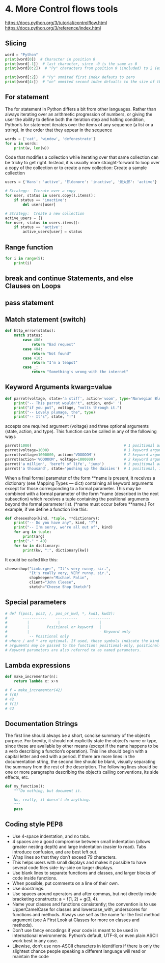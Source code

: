 # 4. More Control flows tools
https://docs.python.org/3/tutorial/controlflow.html
https://docs.python.org/3/reference/index.html

## Slicing
```python
word = "Python"
print(word[0])  # Character in position 0
print(word[-1])  # last character, since -0 is the same as 0
print(word[0:2])  # "Py" characters from position 0 (included) to 2 (excluded)

print(word[:2])  # "Py" ommited first index defauts to zero
print(word[4:])  # "on" ommited second index defualts to the size of the string being sliced
```
## For statement
The for statement in Python differs a bit from other languages. Rather than always iterating
over an arithmetic progression of numbers, or giving the user the ability to define both the
iteration step and halting condition,
Python’s for statement iterates over the items of any sequence (a list or a string),
in the order that they appear in the sequence
```python
words = ['cat', 'window', 'defenestrate']
for w in words:
    print(w, len(w))
```
Code that modifies a collection while iterating over that same collection can be tricky to get right.
Instead, it is usually more straight-forward to loop over a copy of the collection or to create a
new collection:
Create a sample collection
```python
users = {'Hans': 'active', 'Éléonore': 'inactive', '景太郎': 'active'}

# Strategy:  Iterate over a copy
for user, status in users.copy().items():
    if status == 'inactive':
        del users[user]

# Strategy:  Create a new collection
active_users = {}
for user, status in users.items():
    if status == 'active':
        active_users[user] = status
```
## Range function
```python
for i in range(5):
    print(i)
```
## break and continue Statements, and else Clauses on Loops

## pass statement

## Match statement (switch)
```python
def http_error(status):
    match status:
        case 400:
            return "Bad request"
        case 404:
            return "Not found"
        case 418:
            return "I'm a teapot"
        case _:
            return "Something's wrong with the internet"
```
## Keyword Arguments kwarg=value
```python
def parrot(voltage, state='a stiff', action='voom', type='Norwegian Blue'):
    print("-- This parrot wouldn't", action, end=' ')
    print("if you put", voltage, "volts through it.")
    print("-- Lovely plumage, the", type)
    print("-- It's", state, "!")
```
accepts one required argument (voltage) and three optional arguments (state, action, and type).
This function can be called in any of the following ways
```python
parrot(1000)                                          # 1 positional argument
parrot(voltage=1000)                                  # 1 keyword argument
parrot(voltage=1000000, action='VOOOOOM')             # 2 keyword arguments
parrot(action='VOOOOOM', voltage=1000000)             # 2 keyword arguments
parrot('a million', 'bereft of life', 'jump')         # 3 positional arguments
parrot('a thousand', state='pushing up the daisies')  # 1 positional, 1 keyword
```
When a final formal parameter of the form **name is present, it receives a dictionary
(see Mapping Types — dict) containing all keyword arguments except for those corresponding to a
formal parameter. This may be combined with a formal parameter of the form *name (described in the
next subsection) which receives a tuple containing the positional arguments beyond the formal
parameter list. (*name must occur before **name.) For example, if we define a function like this:
```python
def cheeseshop(kind, *tuple, **dictionary):
    print("-- Do you have any", kind, "?")
    print("-- I'm sorry, we're all out of", kind)
    for arg in tuple:
        print(arg)
    print("-" * 40)
    for kw in dictionary:
        print(kw, ":", dictionary[kw])
```
It could be called like this:
```python
cheeseshop("Limburger", "It's very runny, sir.",
           "It's really very, VERY runny, sir.",
           shopkeeper="Michael Palin",
           client="John Cleese",
           sketch="Cheese Shop Sketch")
```
## Special parameters
```python
# def f(pos1, pos2, /, pos_or_kwd, *, kwd1, kwd2):
#       -----------    ----------     ----------
#         |             |                  |
#         |        Positional or keyword   |
#         |                                - Keyword only
#          -- Positional only
# where / and * are optional. If used, these symbols indicate the kind of parameter by how the
# arguments may be passed to the function: positional-only, positional-or-keyword, and keyword-only.
# Keyword parameters are also referred to as named parameters.
```
## Lambda expressions
```python
def make_incrementor(n):
    return lambda x: x+n

# f = make_incrementor(42)
# f(0)
# 42
# f(1)
# 43
```
## Documentation Strings
The first line should always be a short, concise summary of the object’s purpose. For brevity,
it should not explicitly state the object’s name or type, since these are available by other means
(except if the name happens to be a verb describing a function’s operation). This line should begin
with a capital letter and end with a period.
If there are more lines in the documentation string, the second line should be blank, visually
separating the summary from the rest of the description. The following lines should be one or
more paragraphs describing the object’s calling conventions, its side effects, etc.
```python
def my_function():
    """Do nothing, but document it.

    No, really, it doesn't do anything.
    """
    pass
```
## Coding style PEP8
* Use 4-space indentation, and no tabs.
* 4 spaces are a good compromise between small indentation (allows greater nesting depth) and large indentation (easier to read). Tabs introduce confusion, and are best left out.
* Wrap lines so that they don’t exceed 79 characters.
* This helps users with small displays and makes it possible to have several code files side-by-side on larger displays.
* Use blank lines to separate functions and classes, and larger blocks of code inside functions.
* When possible, put comments on a line of their own.
* Use docstrings.
* Use spaces around operators and after commas, but not directly inside bracketing constructs: a = f(1, 2) + g(3, 4).
* Name your classes and functions consistently; the convention is to use UpperCamelCase for classes and lowercase_with_underscores for functions and methods. Always use self as the name for the first method argument (see A First Look at Classes for more on classes and methods).
* Don’t use fancy encodings if your code is meant to be used in international environments. Python’s default, UTF-8, or even plain ASCII work best in any case.
* Likewise, don’t use non-ASCII characters in identifiers if there is only the slightest chance people speaking a different language will read or maintain the code